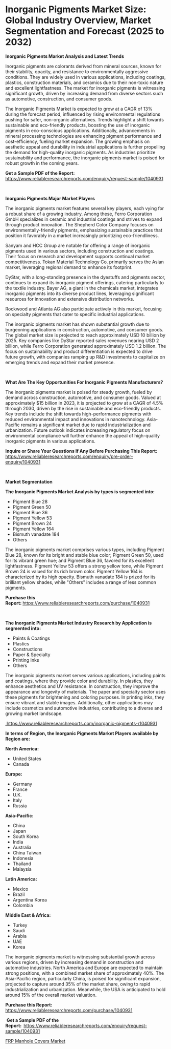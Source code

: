 <p><h1>Inorganic Pigments Market Size: Global Industry Overview, Market Segmentation and Forecast (2025 to 2032)</h1></p><p><strong>Inorganic Pigments Market Analysis and Latest Trends</strong></p>
<p><p>Inorganic pigments are colorants derived from mineral sources, known for their stability, opacity, and resistance to environmentally aggressive conditions. They are widely used in various applications, including coatings, plastics, construction materials, and ceramics due to their non-toxic nature and excellent lightfastness. The market for inorganic pigments is witnessing significant growth, driven by increasing demand from diverse sectors such as automotive, construction, and consumer goods.</p><p>The Inorganic Pigments Market is expected to grow at a CAGR of 13% during the forecast period, influenced by rising environmental regulations pushing for safer, non-organic alternatives. Trends highlight a shift towards sustainable and eco-friendly products, boosting the use of inorganic pigments in eco-conscious applications. Additionally, advancements in mineral processing technologies are enhancing pigment performance and cost-efficiency, fueling market expansion. The growing emphasis on aesthetic appeal and durability in industrial applications is further propelling the demand for high-quality inorganic pigments. As industries prioritize sustainability and performance, the inorganic pigments market is poised for robust growth in the coming years.</p></p>
<p><strong>Get a Sample PDF of the Report:&nbsp;</strong> <a href="https://www.reliableresearchreports.com/enquiry/request-sample/1040931?utm_campaign=3275&utm_medium=2&utm_source=Github&utm_content=ia&utm_term=02042025&utm_id=inorganic-pigments">https://www.reliableresearchreports.com/enquiry/request-sample/1040931</a></p>
<p>&nbsp;</p>
<p><strong>Inorganic Pigments Major Market Players</strong></p>
<p><p>The inorganic pigments market features several key players, each vying for a robust share of a growing industry. Among these, Ferro Corporation GmbH specializes in ceramic and industrial coatings and strives to expand through product innovation. The Shepherd Color Company focuses on environmentally-friendly pigments, emphasizing sustainable practices that position it favorably in a market increasingly prioritizing eco-friendliness.</p><p>Sanyam and HCC Group are notable for offering a range of inorganic pigments used in various sectors, including construction and coatings. Their focus on research and development supports continual market competitiveness. Tokan Material Technology Co. primarily serves the Asian market, leveraging regional demand to enhance its footprint.</p><p>DyStar, with a long-standing presence in the dyestuffs and pigments sector, continues to expand its inorganic pigment offerings, catering particularly to the textile industry. Bayer AG, a giant in the chemicals market, integrates inorganic pigments into its diverse product lines, leveraging significant resources for innovation and extensive distribution networks.</p><p>Rockwood and Atlanta AG also participate actively in this market, focusing on specialty pigments that cater to specific industrial applications.</p><p>The inorganic pigments market has shown substantial growth due to burgeoning applications in construction, automotive, and consumer goods. The global market size is projected to reach approximately USD 10 billion by 2025. Key companies like DyStar reported sales revenues nearing USD 2 billion, while Ferro Corporation generated approximately USD 1.2 billion. The focus on sustainability and product differentiation is expected to drive future growth, with companies ramping up R&D investments to capitalize on emerging trends and expand their market presence.</p></p>
<p>&nbsp;</p>
<p><strong>What Are The Key Opportunities For Inorganic Pigments Manufacturers?</strong></p>
<p><p>The inorganic pigments market is poised for steady growth, fueled by demand across construction, automotive, and consumer goods. Valued at approximately $15 billion in 2023, it is projected to grow at a CAGR of 4.5% through 2030, driven by the rise in sustainable and eco-friendly products. Key trends include the shift towards high-performance pigments with reduced environmental impact and innovations in nanotechnology. Asia-Pacific remains a significant market due to rapid industrialization and urbanization. Future outlook indicates increasing regulatory focus on environmental compliance will further enhance the appeal of high-quality inorganic pigments in various applications.</p></p>
<p><strong>Inquire or Share Your Questions If Any Before Purchasing This Report:</strong> <a href="https://www.reliableresearchreports.com/enquiry/pre-order-enquiry/1040931?utm_campaign=3275&utm_medium=2&utm_source=Github&utm_content=ia&utm_term=02042025&utm_id=inorganic-pigments">https://www.reliableresearchreports.com/enquiry/pre-order-enquiry/1040931</a></p>
<p>&nbsp;</p>
<p><strong>Market Segmentation</strong></p>
<p><strong>The Inorganic Pigments Market Analysis by types is segmented into:</strong></p>
<p><ul><li>Pigment Blue 28</li><li>Pigment Green 50</li><li>Pigment Blue 36</li><li>Pigment Yellow 53</li><li>Pigment Brown 24</li><li>Pigment Yellow 164</li><li>Bismuth vanadate 184</li><li>Others</li></ul></p>
<p><p>The inorganic pigments market comprises various types, including Pigment Blue 28, known for its bright and stable blue color; Pigment Green 50, used for its vibrant green hue; and Pigment Blue 36, favored for its excellent lightfastness. Pigment Yellow 53 offers a strong yellow tone, while Pigment Brown 24 is valued for its rich brown color. Pigment Yellow 164 is characterized by its high opacity. Bismuth vanadate 184 is prized for its brilliant yellow shades, while "Others" includes a range of less common pigments.</p></p>
<p><strong>Purchase this Report:&nbsp;</strong><a href="https://www.reliableresearchreports.com/purchase/1040931?utm_campaign=3275&utm_medium=2&utm_source=Github&utm_content=ia&utm_term=02042025&utm_id=inorganic-pigments">https://www.reliableresearchreports.com/purchase/1040931</a></p>
<p>&nbsp;</p>
<p><strong>The Inorganic Pigments Market Industry Research by Application is segmented into:</strong></p>
<p><ul><li>Paints & Coatings</li><li>Plastics</li><li>Constructions</li><li>Paper & Specialty</li><li>Printing Inks</li><li>Others</li></ul></p>
<p><p>The inorganic pigments market serves various applications, including paints and coatings, where they provide color and durability. In plastics, they enhance aesthetics and UV resistance. In construction, they improve the appearance and longevity of materials. The paper and specialty sector uses these pigments for brightening and coloring purposes. In printing inks, they ensure vibrant and stable images. Additionally, other applications may include cosmetics and automotive industries, contributing to a diverse and growing market landscape.</p></p>
<p><a href="https://www.reliableresearchreports.com/inorganic-pigments-r1040931?utm_campaign=3275&utm_medium=2&utm_source=Github&utm_content=ia&utm_term=02042025&utm_id=inorganic-pigments">&nbsp;https://www.reliableresearchreports.com/inorganic-pigments-r1040931</a></p>
<p><strong>In terms of Region, the Inorganic Pigments Market Players available by Region are:</strong></p>
<p>
    <p> <strong> North America: </strong>
        <ul>
            <li>United States</li>
            <li>Canada</li>
        </ul>
        </p> 
    <p> <strong> Europe: </strong>
        <ul>
            <li>Germany</li>
            <li>France</li>
            <li>U.K.</li>
            <li>Italy</li>
            <li>Russia</li>
        </ul>
        </p> 
    <p> <strong> Asia-Pacific: </strong>
        <ul>
            <li>China</li>
            <li>Japan</li>
            <li>South Korea</li>
            <li>India</li>
            <li>Australia</li>
            <li>China Taiwan</li>
            <li>Indonesia</li>
            <li>Thailand</li>
            <li>Malaysia</li>
        </ul>
        </p> 
    <p> <strong> Latin America: </strong>
        <ul>
            <li>Mexico</li>
            <li>Brazil</li>
            <li>Argentina Korea</li>
            <li>Colombia</li>
        </ul>
        </p> 
    <p> <strong> Middle East & Africa: </strong>
        <ul>
            <li>Turkey</li>
            <li>Saudi</li>
            <li>Arabia</li>
            <li>UAE</li>
            <li>Korea</li>
        </ul>
    </p>
    </p>
<p><p>The inorganic pigments market is witnessing substantial growth across various regions, driven by increasing demand in construction and automotive industries. North America and Europe are expected to maintain strong positions, with a combined market share of approximately 40%. The Asia-Pacific region, particularly China, is poised for significant expansion, projected to capture around 35% of the market share, owing to rapid industrialization and urbanization. Meanwhile, the USA is anticipated to hold around 15% of the overall market valuation.</p></p>
<p><strong>Purchase this Report: </strong><a href="https://www.reliableresearchreports.com/purchase/1040931?utm_campaign=3275&utm_medium=2&utm_source=Github&utm_content=ia&utm_term=02042025&utm_id=inorganic-pigments">https://www.reliableresearchreports.com/purchase/1040931</a></p>
<p>&nbsp;<strong>Get a Sample PDF of the Report:&nbsp;&nbsp;</strong><a href="https://www.reliableresearchreports.com/enquiry/request-sample/1040931?utm_campaign=3275&utm_medium=2&utm_source=Github&utm_content=ia&utm_term=02042025&utm_id=inorganic-pigments">https://www.reliableresearchreports.com/enquiry/request-sample/1040931</a></p>
<p><strong></strong></p>
<p><p><a href="https://github.com/nacrehuipie/Market-Research-Report-List-1/blob/main/frp-manhole-covers-market.md?utm_campaign=3275&utm_medium=2&utm_source=Github&utm_content=ia&utm_term=02042025&utm_id=inorganic-pigments">FRP Manhole Covers Market</a></p></p>